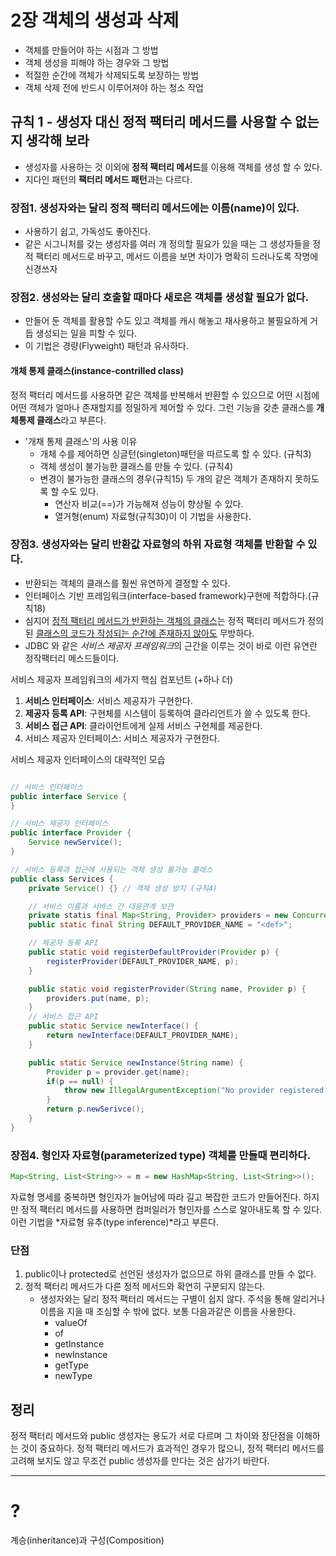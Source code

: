 # 2장 객체의 생성과 삭제
- 객체를 만들어야 하는 시점과 그 방법
- 객체 생성을 피해야 하는 경우와 그 방법
- 적절한 순간에 객체가 삭제되도록 보장하는 방법
- 객체 삭제 전에 반드시 이루어져야 하는 청소 작업

## 규칙 1 - 생성자 대신 정적 팩터리 메서드를 사용할 수 없는지 생각해 보라
- 생성자를 사용하는 것 이외에 **정적 팩터리 메서드**를 이용해 객체를 생성 할 수 있다.
- 지다인 패턴의 **팩터리 메서드 패턴**과는 다르다.  

### 장점1. 생성자와는 달리 정적 팩터리 메서드에는 이름(name)이 있다.
- 사용하기 쉽고, 가독성도 좋아진다.
- 같은 시그니처를 갖는 생성자를 여러 개 정의할 필요가 있을 때는 그 생성자들을 정적 팩터리 메서드로 바꾸고, 메서드 이름을 보면 차이가 명확히 드러나도록 작명에 신경쓰자
### 장점2.  생성와는 달리 호출할 때마다 새로은 객체를 생성할 필요가 없다.
- 만들어 둔 객체를 활용할 수도 있고 객체를 캐시 해놓고 재사용하고 불필요하게 거듭 생성되는 일을 피할 수 있다.
- 이 기법은 경량(Flyweight) 패턴과 유사하다. 


#### 개체 통제 클래스(instance-contrilled class)  
정적 팩터리 메서드를 사용하면 같은 객체를 반복해서 반환할 수 있으므로 어떤 시점에 어떤 객체가 얼마나 존재할지를 정밀하게 제어할 수 있다. 그런 기능을 갖춘 클래스를 **개체통제 클래스**라고 부른다.

- '개채 통제 클래스'의 사용 이유
    - 개체 수를 제어하면 싱글턴(singleton)패턴을 따르도록 할 수 있다. (규칙3)
    - 객체 생성이 불가능한 클래스를 만들 수 있다. (규칙4)
    - 변경이 불가능한 클래스의 경우(규칙15) 두 개의 같은 객체가 존재하지 못하도록 할 수도 있다. 
        - 연산자 비교(==)가 가능해져 성능이 향상될 수 있다.
        - 열거형(enum) 자료형(규칙30)이 이 기법을 사용한다.

### 장점3. 생성자와는 달리 반환값 자료형의 하위 자료형 객체를 반환할 수 있다.
- 반환되는 객체의 클래스를 훨씬 유연하게 결정할 수 있다.
- 인터페이스 기반 프레임워크(interface-based framework)구현에 적합하다.(규칙18)
- 심지어 <u>정적 팩터리 메서드가 반환하는 객체의 클래스</u>는 정적 팩터리 메서드가 정의된 <u>클래스의 코드가 작성되는 순간에 존재하지 않아도</u> 무방하다.
- JDBC 와 같은 *서비스 제공자 프레임워크*의 근간을 이루는 것이 바로 이런 유연란 정작팩터리 메스드들이다.

서비스 제공자 프레임워크의 세가지 핵심 컴포넌트 (+하나 더)
1. **서비스 인터페이스**: 서비스 제공자가 구현한다.
2. **제공자 등록 API**: 구현체를 시스템이 등록하여 클라리언트가 쓸 수 있도록 한다.
3. **서비스 접근 API**: 클라이언트에게 실제 서비스 구현체를 제공한다.
4. 서비스 제공자 인터페이스: 서비스 제공자가 구현한다.

서비스 제공자 인터페이스의 대략적인 모습
``` java

// 서비스 인터페이스
public interface Service {
}

// 서비스 제공자 인터페이스
public interface Provider {
    Service newService();
}

// 서비스 등록과 접근에 사용되는 객체 생성 불가능 클래스
public class Services {
    private Service() {} // 객체 생성 방지 (규칙4)

    // 서비스 이름과 서바스 간 대응관계 보관
    private statis final Map<String, Provider> providers = new ConcurrentHashMap<String, Provider>();
    public static final String DEFAULT_PROVIDER_NAME = "<def>";

    // 제공자 등록 API
    public static void registerDefaultProvider(Provider p) {
        registerProvider(DEFAULT_PROVIDER_NAME, p);
    }

    public static void registerProvider(String name, Provider p) {
        providers.put(name, p);
    }
    // 서비스 접근 API
    public static Service newInterface() {
        return newInterface(DEFAULT_PROVIDER_NAME);
    }

    public static Service newInstance(String name) {
        Provider p = provider.get(name);
        if(p == null) {
            throw new IllegalArgumentException("No provider registered with name: " + name);
        }
        return p.newSerivce();
    }
}
```

### 장점4. 형인자 자료형(parameterized type) 객체를 만들때 편리하다.
``` java
Map<String, List<String>> = m = new HashMap<String, List<String>>();
```
자료형 명세를 중복하면 형인자가 늘어남에 따라 길고 복잡한 코드가 만들어진다. 하지만 정적 팩터리 메서드를 사용하면 컴퍼일러가 형인자를 스스로 알아내도록 할 수 있다.  이런 기법을 *자료형 유추(type inference)*라고 부른다.

### 단점
1. public이나 protected로 선언된 생성자가 없으므로 하위 클래스를 만들 수 없다.
2. 정적 팩터리 메서드가 다른 정적 메서드와 확연히 구분되지 않는다. 
    - 생성자와는 달리 정적 팩터리 메서드는 구별이 쉽지 않다. 주석을 통해 알리거나 이름을 지을 때 조심할 수 밖에 없다. 보통 다음과같은 이름을 사용한다.
        - valueOf
        - of
        - getInstance
        - newInstance
        - getType
        - newType

## 정리
정적 팩터리 메서드와 public 생성자는 용도가 서로 다르며 그 차이와 장단점을 이해하는 것이 중요하다. 정적 팩터리 메서드가 효과적인 경우가 많으니, 정적 팩터리 메서드를 고려해 보지도 않고 무조건 public 생성자를 만다는 것은 삼가기 바란다.



---
# ?
계승(inheritance)과 구성(Composition)
